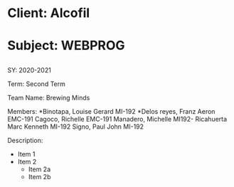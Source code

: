 # Client: Alcofil <h1>

# Subject: WEBPROG <h2>

SY: 2020-2021

Term: Second Term

Team Name: Brewing Minds

Members:
*Binotapa, Louise Gerard MI-192
*Delos reyes, Franz Aeron EMC-191
Cagoco, Richelle EMC-191
Manadero, Michelle MI192-
Ricahuerta Marc Kenneth MI-192
Signo, Paul John MI-192

Description:
<!-- add text here -->
* Item 1
* Item 2
  * Item 2a
  * Item 2b
